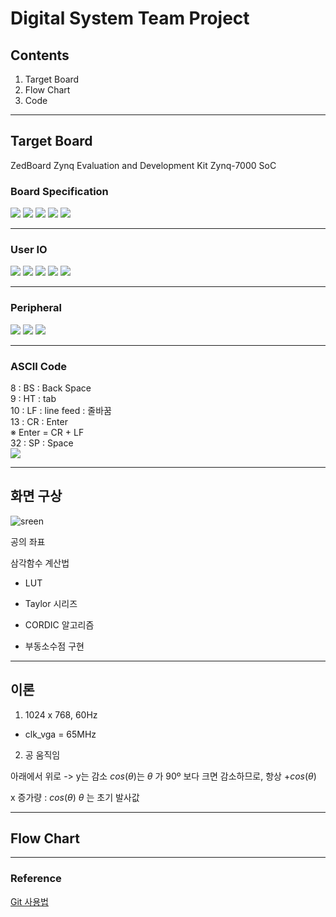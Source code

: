 # Digital System Team Project

## Contents

1. Target Board
2. Flow Chart
3. Code

---

## Target Board

ZedBoard Zynq Evaluation and Development Kit
Zynq-7000 SoC

### Board Specification

![](/src/spec.png)
![](/src/block_diagram.png)
![](/src/bootmode.png)
![](/src/bankIO.png)
![](/src/Bank%20Voltage.jpg)

---

### User IO

![](/src/switch.png)
![](/src/led.png)
![](/src/pmod.png)
![](/src/vga.png)
![](/src/VGA표준.png)

---

### Peripheral

![](/src/ram.png)
![](/src/ram_pin.png)
![](/src/uart.png)

---

### ASCII Code

8 : BS : Back Space <br>
9 : HT : tab <br>
10 : LF : line feed : 줄바꿈 <br>
13 : CR : Enter <br>
※ Enter = CR + LF <br>
32 : SP : Space <br>
![](/src/ASCII.png)

---

## 화면 구상

![sreen](src/display.png)

공의 좌표

삼각함수 계산법

- LUT
- Taylor 시리즈
- CORDIC 알고리즘

- 부동소수점 구현

---

## 이론

1. 1024 x 768, 60Hz

- clk_vga = 65MHz

2. 공 움직임

아래에서 위로 -> y는 감소
$cos(\theta)$는 $\theta$ 가 90º 보다 크면 감소하므로, 항상 $+ cos(\theta)$

x 증가량 : $cos(\theta)$
$\theta$ 는 초기 발사값

---

## Flow Chart

---

### Reference

[Git 사용법](https://github.com/SungChul-CHA/git.git)
